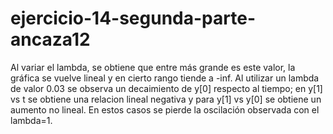 # ejercicio-14-segunda-parte-ancaza12


Al variar el lambda, se obtiene que entre más grande es este valor, la gráfica se vuelve lineal y en cierto rango tiende a -inf. Al utilizar un lambda de valor 0.03 se observa un decaimiento de y[0] respecto al tiempo; en y[1] vs t se obtiene una relacion lineal negativa y para y[1] vs y[0] se obtiene un aumento no lineal. En estos casos se pierde la oscilación observada con el lambda=1.
